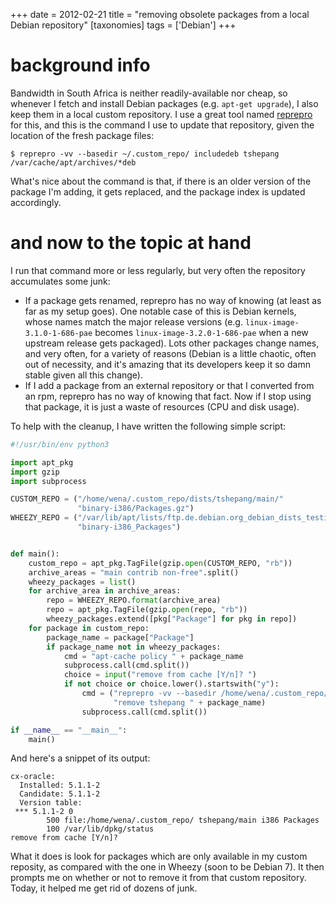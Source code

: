 +++
date = 2012-02-21
title = "removing obsolete packages from a local Debian repository"
[taxonomies]
tags = ['Debian']
+++

background info
===============

Bandwidth in South Africa is neither readily-available nor cheap, so
whenever I fetch and install Debian packages (e.g. `apt-get upgrade`), I
also keep them in a local custom repository. I use a great tool named
[reprepro] for this, and this is the command I use to update that
repository, given the location of the fresh package files:

    $ reprepro -vv --basedir ~/.custom_repo/ includedeb tshepang /var/cache/apt/archives/*deb

What's nice about the command is that, if there is an older version of
the package I'm adding, it gets replaced, and the package index is
updated accordingly.

and now to the topic at hand
============================

I run that command more or less regularly, but very often the repository
accumulates some junk:

-   If a package gets renamed, reprepro has no way of knowing (at least
    as far as my setup goes). One notable case of this is Debian
    kernels, whose names match the major release versions (e.g.
    `linux-image-3.1.0-1-686-pae` becomes `linux-image-3.2.0-1-686-pae`
    when a new upstream release gets packaged). Lots other packages
    change names, and very often, for a variety of reasons (Debian is a
    little chaotic, often out of necessity, and it's amazing that its
    developers keep it so damn stable given all this change).
-   If I add a package from an external repository or that I converted
    from an rpm, reprepro has no way of knowing that fact. Now if I stop
    using that package, it is just a waste of resources (CPU and disk
    usage).

To help with the cleanup, I have written the following simple script:

```python
#!/usr/bin/env python3

import apt_pkg
import gzip
import subprocess

CUSTOM_REPO = ("/home/wena/.custom_repo/dists/tshepang/main/"
               "binary-i386/Packages.gz")
WHEEZY_REPO = ("/var/lib/apt/lists/ftp.de.debian.org_debian_dists_testing_{}_"
               "binary-i386_Packages")


def main():
    custom_repo = apt_pkg.TagFile(gzip.open(CUSTOM_REPO, "rb"))
    archive_areas = "main contrib non-free".split()
    wheezy_packages = list()
    for archive_area in archive_areas:
        repo = WHEEZY_REPO.format(archive_area)
        repo = apt_pkg.TagFile(gzip.open(repo, "rb"))
        wheezy_packages.extend([pkg["Package"] for pkg in repo])
    for package in custom_repo:
        package_name = package["Package"]
        if package_name not in wheezy_packages:
            cmd = "apt-cache policy " + package_name
            subprocess.call(cmd.split())
            choice = input("remove from cache [Y/n]? ")
            if not choice or choice.lower().startswith("y"):
                cmd = ("reprepro -vv --basedir /home/wena/.custom_repo/ "
                       "remove tshepang " + package_name)
                subprocess.call(cmd.split())

if __name__ == "__main__":
    main()
```

And here's a snippet of its output:

    cx-oracle:
      Installed: 5.1.1-2
      Candidate: 5.1.1-2
      Version table:
     *** 5.1.1-2 0
            500 file:/home/wena/.custom_repo/ tshepang/main i386 Packages
            100 /var/lib/dpkg/status
    remove from cache [Y/n]?

What it does is look for packages which are only available in my custom
reposity, as compared with the one in Wheezy (soon to be Debian 7). It
then prompts me on whether or not to remove it from that custom
repository. Today, it helped me get rid of dozens of junk.


[reprepro]: https://salsa.debian.org/brlink/reprepro
